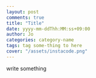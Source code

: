 ```yaml
---
layout: post
comments: true
title: "Title"
date: yyyy-mm-ddThh:MM:ss+09:00
author: Jo
categories: category-name
tags: tag some-thing to here
cover: "/assets/instacode.png"
---
```




write something
